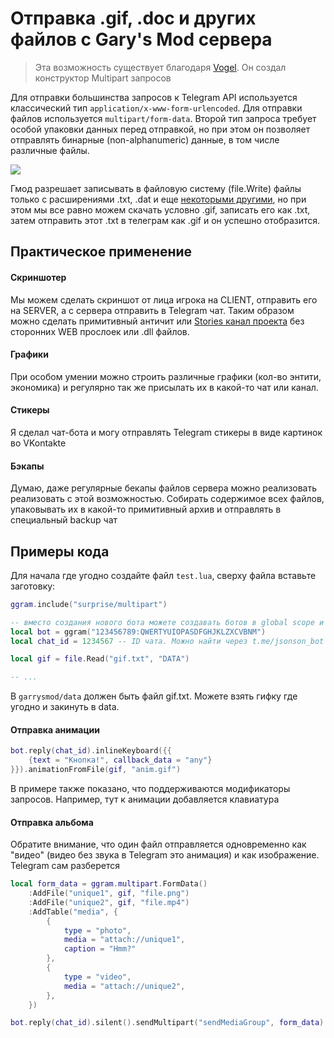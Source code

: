 # Отправка .gif, .doc и других файлов с Gary's Mod сервера

> Эта возможность существует благодаря [Vogel](https://github.com/IVogel). Он создал конструктор Multipart запросов

Для отправки большинства запросов к Telegram API используется классический тип `application/x-www-form-urlencoded`. Для отправки файлов используется `multipart/form-data`. Второй тип запроса требует особой упаковки данных перед отправкой, но при этом он позволяет отправлять бинарные (non-alphanumeric) данные, в том числе различные файлы.

![](https://img.qweqwe.ovh/1633308905956.png)

Гмод разрешает записывать в файловую систему (file.Write) файлы только с расширениями .txt, .dat и еще [некоторыми другими](https://wiki.facepunch.com/gmod/file.Write), но при этом мы все равно можем скачать условно .gif, записать его как .txt, затем отправить этот .txt в телеграм как .gif и он успешно отобразится.

## Практическое применение

#### Скриншотер
Мы можем сделать скриншот от лица игрока на CLIENT, отправить его на SERVER, а с сервера отправить в Telegram чат. Таким образом можно сделать примитивный античит или [Stories канал проекта](https://t.me/trigon_stories) без сторонних WEB прослоек или .dll файлов.

#### Графики
При особом умении можно строить различные графики (кол-во энтити, экономика) и регулярно так же присылать их в какой-то чат или канал.

#### Стикеры
Я сделал чат-бота и могу отправлять Telegram стикеры в виде картинок во VKontakte

#### Бэкапы
Думаю, даже регулярные бекапы файлов сервера можно реализовать реализовать с этой возможностью. Собирать содержимое всех файлов, упаковывать их в какой-то примитивный архив и отправлять в специальный backup чат


## Примеры кода

Для начала где угодно создайте файл `test.lua`, сверху файла вставьте заготовку:

```lua
ggram.include("surprise/multipart")

-- вместо создания нового бота можете создавать ботов в global scope и переимспользовать их
local bot = ggram("123456789:QWERTYUIOPASDFGHJKLZXCVBNM")
local chat_id = 1234567 -- ID чата. Можно найти через t.me/jsonson_bot

local gif = file.Read("gif.txt", "DATA")

-- ...
```

В `garrysmod/data` должен быть файл gif.txt. Можете взять гифку где угодно и закинуть в data.


#### Отправка анимации

```lua
bot.reply(chat_id).inlineKeyboard({{
	{text = "Кнопка!", callback_data = "any"}
}}).animationFromFile(gif, "anim.gif")
```

В примере также показано, что поддерживаются модификаторы запросов. Например, тут к анимации добавляется клавиатура


#### Отправка альбома

Обратите внимание, что один файл отправляется одновременно как "видео" (видео без звука в Telegram это анимация) и как изображение. Telegram сам разберется

```lua
local form_data = ggram.multipart.FormData()
	:AddFile("unique1", gif, "file.png")
	:AddFile("unique2", gif, "file.mp4")
	:AddTable("media", {
		{
			type = "photo",
			media = "attach://unique1",
			caption = "Hmm?"
		},
		{
			type = "video",
			media = "attach://unique2",
		},
	})

bot.reply(chat_id).silent().sendMultipart("sendMediaGroup", form_data)
```
